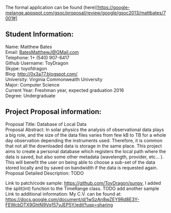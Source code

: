 The formal application can be found (here)[https://google-melange.appspot.com/gsoc/proposal/review/google/gsoc2013/mattbates/7001#]

Student Information:
--------------------

Name: Matthew Bates  
Email: BatesMatthewJ@GMail.com  
Telephone: 1+ (540) 907-6417  
Github Username: ToyDragon  
Skype: toyofdragon  
Blog: http://0x3a77.blogspot.com/  
University: Virginia Commonwealth University  
Major: Computer Science  
Current Year: Freshman year, expected graduation 2016  
Degree: Undergraduate  

Project Proposal information:
-----------------------------
Proposal Title: Database of Local Data  
Proposal Abstract: In solar physics the analysis of observational data plays a big role, and the size of the data files varies from few kB to TB for a whole day observation depending the instruments used. Therefore, it is common that not all the downloaded data is storage in the same place. This project aims to create a personal database which registers the local path where the data is saved, but also some other metadata (wavelength, provider, etc... ). This will benefit the user on being able to choose a sub-set of the data stored locally and by saved on bandwidth if the data is requested again.  
Proposal Detailed Description: TODO  

Link to patch/code sample: https://github.com/ToyDragon/sunpy, I added the split(int) function to the TimeRange class. TODO add another sample
Link to additional information: My C.V. can be found at:  
https://docs.google.com/document/d/1wSzAn8wZEY9Rd8E3Y-FEWcbDTX9GhtN9Vq157vJEP5Y/edit?usp=sharing